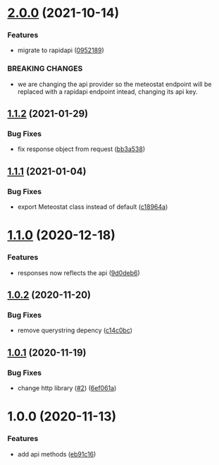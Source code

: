 # [2.0.0](https://github.com/meteostat/meteostat-js/compare/v1.1.2...v2.0.0) (2021-10-14)


### Features

* migrate to rapidapi ([0952189](https://github.com/meteostat/meteostat-js/commit/09521893c7896d759ed7d8b1d2cc08d2bdc04867))


### BREAKING CHANGES

* we are changing the api provider
so the meteostat endpoint will be replaced with a
rapidapi endpoint intead, changing its api key.

## [1.1.2](https://github.com/meteostat/meteostat-js/compare/v1.1.1...v1.1.2) (2021-01-29)


### Bug Fixes

* fix response object from request ([bb3a538](https://github.com/meteostat/meteostat-js/commit/bb3a53889a174d04ca4dbad8a2e3ea73afa4d069))

## [1.1.1](https://github.com/meteostat/meteostat-js/compare/v1.1.0...v1.1.1) (2021-01-04)


### Bug Fixes

* export Meteostat class instead of default ([c18964a](https://github.com/meteostat/meteostat-js/commit/c18964af6d2dd45dbf694686001fa824bc882943))

# [1.1.0](https://github.com/meteostat/meteostat-js/compare/v1.0.2...v1.1.0) (2020-12-18)


### Features

* responses now reflects the api ([9d0deb6](https://github.com/meteostat/meteostat-js/commit/9d0deb651a7d2e2e102ce1909318cb0d0ced85c8))

## [1.0.2](https://github.com/meteostat/meteostat-js/compare/v1.0.1...v1.0.2) (2020-11-20)


### Bug Fixes

* remove querystring depency ([c14c0bc](https://github.com/meteostat/meteostat-js/commit/c14c0bc0c233f3e0cd6423fc0698b41930aff64b))

## [1.0.1](https://github.com/meteostat/meteostat-js/compare/v1.0.0...v1.0.1) (2020-11-19)


### Bug Fixes

* change http library ([#2](https://github.com/meteostat/meteostat-js/issues/2)) ([6ef061a](https://github.com/meteostat/meteostat-js/commit/6ef061a999775c64cfb935a20c144f5573c0bc34))

# 1.0.0 (2020-11-13)


### Features

* add api methods ([eb91c16](https://github.com/rfoel/meteostat/commit/eb91c1674684a2d629894efaa8a2dc1d1fbf7010))
